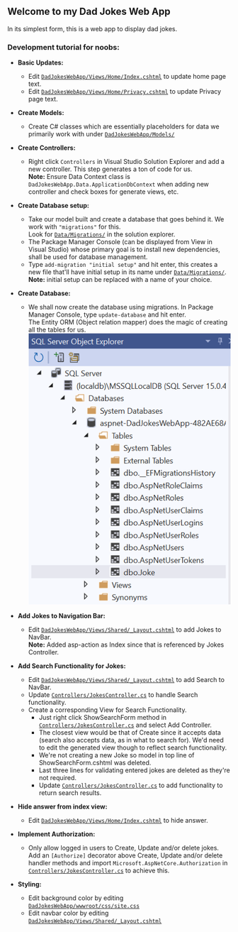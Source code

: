 ## Welcome to my Dad Jokes Web App

In its simplest form, this is a web app to display dad jokes.

### Development tutorial for noobs:

* **Basic Updates:**
  * Edit [`DadJokesWebApp/Views/Home/Index.cshtml`](Views/Home/Index.cshtml) to update home page text.
  * Edit [`DadJokesWebApp/Views/Home/Privacy.cshtml`](Views/Home/Privacy.cshtml) to update Privacy page text.

* **Create Models:**
  * Create C# classes which are essentially placeholders for data we primarily work with under [`DadJokesWebApp/Models/`](Models/)

* **Create Controllers:**
  * Right click `Controllers` in Visual Studio Solution Explorer and add a new controller. This step generates a ton of code for us.\
    **Note:** Ensure Data Context class is `DadJokesWebApp.Data.ApplicationDbContext` when adding new controller and check boxes for generate views, etc.

* **Create Database setup:**
  * Take our model built and create a database that goes behind it. We work with `"migrations"` for this.\
    Look for [`Data/Migrations/`](Data/Migrations/) in the solution explorer.
  * The Package Manager Console (can be displayed from View in Visual Studio) whose primary goal is to install new dependencies, shall be used for database management.
  * Type `add-migration "initial setup"` and hit enter, this creates a new file that'll have initial setup in its name under [`Data/Migrations/`](Data/Migrations/).\
    **Note:** initial setup can be replaced with a name of your choice.

* **Create Database:**
  * We shall now create the database using migrations. In Package Manager Console, type `update-database` and hit enter.\
    The Entity ORM (Object relation mapper) does the magic of creating all the tables for us.\
	![](resources/createDatabase.PNG)

* **Add Jokes to Navigation Bar:**
  * Edit [`DadJokesWebApp/Views/Shared/_Layout.cshtml`](Views/Shared/_Layout.cshtml) to add Jokes to NavBar.\
    **Note:** Added asp-action as Index since that is referenced by Jokes Controller.

* **Add Search Functionality for Jokes:**
  * Edit [`DadJokesWebApp/Views/Shared/_Layout.cshtml`](Views/Shared/_Layout.cshtml) to add Search to NavBar.
  * Update [`Controllers/JokesController.cs`](Controllers/JokesController.cs) to handle Search functionality.
  * Create a corresponding View for Search Functionality.
    * Just right click ShowSearchForm method in [`Controllers/JokesController.cs`](Controllers/JokesController.cs) and select Add Controller.
	* The closest view would be that of Create since it accepts data (search also accepts data, as in what to search for). We'd need to edit the generated view though to reflect search functionality.
	* We're not creating a new Joke so model in top line of ShowSearchForm.cshtml was deleted. 
	* Last three lines for validating entered jokes are deleted as they're not required.
	* Update [`Controllers/JokesController.cs`](Controllers/JokesController.cs) to add functionality to return search results.

* **Hide answer from index view:**
  * Edit [`DadJokesWebApp/Views/Home/Index.cshtml`](Views/Home/Index.cshtml) to hide answer.
  
* **Implement Authorization:**
  * Only allow logged in users to Create, Update and/or delete jokes. Add an `[Authorize]` decorator above Create, Update and/or delete handler methods and import `Microsoft.AspNetCore.Authorization` in [`Controllers/JokesController.cs`](Controllers/JokesController.cs) to achieve this.

* **Styling:**
  * Edit background color by editing [`DadJokesWebApp/wwwroot/css/site.css`](wwwroot/css/site.css)
  * Edit navbar color by editing [`DadJokesWebApp/Views/Shared/_Layout.cshtml`](Views/Shared/_Layout.cshtml)
  
